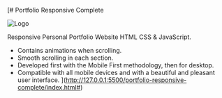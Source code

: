 [# Portfolio Responsive Complete

![Logo](https://example.com/logo.png)

Responsive Personal Portfolio Website HTML CSS & JavaScript.

- Contains animations when scrolling.
- Smooth scrolling in each section.
- Developed first with the Mobile First methodology, then for desktop.
- Compatible with all mobile devices and with a beautiful and pleasant user interface.
](http://127.0.0.1:5500/portfolio-responsive-complete/index.html#)
